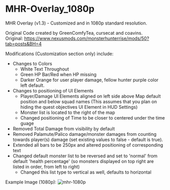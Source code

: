 # MHR-Overlay_1080p
MHR Overlay (v1.3) - Customized and in 1080p standard resolution.

Original Code created by GreenComfyTea, cursecat and coavins.   
Original: https://www.nexusmods.com/monsterhunterrise/mods/50?tab=posts&BH=4

Modifications (Customization section only) include:
- Changes to Colors
  - White Text Throughout
  - Green HP Bar/Red when HP missing
  - Darker Orange for user player damage, fellow hunter purple color left default.
- Changes to positioning of UI Elements
  - Player/Damage UI Elements aligned on left side above Map default position and below squad names (This assumes that you plan on hiding the quest objectives UI Element in HUD Settings)
  - Monster list is located to the right of the map
  - Changed positioning of Time to be closer to centered under the time guage
- Removed Total Damage from visibility by default
- Removed Palamute/Palico damage/monster damages from counting towards player(s) damage (set existing values to false - default is true).
- Extended all bars to be 250px and altered positioning of corresponding text
- Changed default monster list to be reversed and set to 'normal' from default 'health percentage' (so monsters displayed on top right are listed in order, from left to right)
  - Changed this list type to vertical as well, defaults to horizontal

Example Image (1080p):
![mhr-1080p](https://user-images.githubusercontent.com/98252692/150670290-837211b8-eb89-4bb0-b1ef-b843fa43ef3b.PNG)
